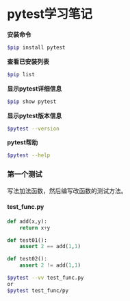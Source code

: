 # pytest学习笔记

**安装命令**<br>
```bash
$pip install pytest
```

**查看已安装列表**<br>
```bash
$pip list
```

**显示pytest详细信息**<br>
```bash
$pip show pytest
```

**显示pytest版本信息**<br>
```bash
$pytest --version
```
**pytest帮助**<br>
```bash
$pytest --help
```

### 第一个测试

写法加法函数，然后编写改函数的测试方法。

#### test_func.py
```python
def add(x,y):
    return x+y

def test01():
    assert 2 == add(1,1)

def test02():
    assert 2 != add(1,1)
```

```bash
$pytest --vv test_func.py
or
$pytest test_func/py
```

